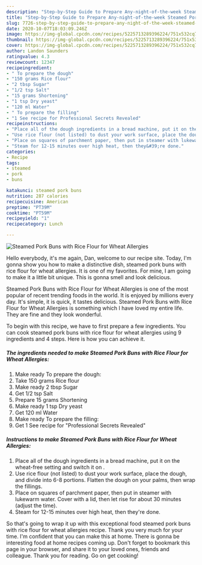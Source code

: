 ```yaml
---
description: "Step-by-Step Guide to Prepare Any-night-of-the-week Steamed Pork Buns with Rice Flour for Wheat Allergies"
title: "Step-by-Step Guide to Prepare Any-night-of-the-week Steamed Pork Buns with Rice Flour for Wheat Allergies"
slug: 7726-step-by-step-guide-to-prepare-any-night-of-the-week-steamed-pork-buns-with-rice-flour-for-wheat-allergies
date: 2020-10-07T18:03:09.246Z
image: https://img-global.cpcdn.com/recipes/5225713289396224/751x532cq70/steamed-pork-buns-with-rice-flour-for-wheat-allergies-recipe-main-photo.jpg
thumbnail: https://img-global.cpcdn.com/recipes/5225713289396224/751x532cq70/steamed-pork-buns-with-rice-flour-for-wheat-allergies-recipe-main-photo.jpg
cover: https://img-global.cpcdn.com/recipes/5225713289396224/751x532cq70/steamed-pork-buns-with-rice-flour-for-wheat-allergies-recipe-main-photo.jpg
author: Landon Saunders
ratingvalue: 4.3
reviewcount: 12347
recipeingredient:
- " To prepare the dough"
- "150 grams Rice flour"
- "2 tbsp Sugar"
- "1/2 tsp Salt"
- "15 grams Shortening"
- "1 tsp Dry yeast"
- "120 ml Water"
- " To prepare the filling"
- "1 See recipe for Professional Secrets Revealed"
recipeinstructions:
- "Place all of the dough ingredients in a bread machine, put it on the wheat-free setting and switch it on ."
- "Use rice flour (not listed) to dust your work surface, place the dough, and divide into 6-8 portions. Flatten the dough on your palms, then wrap the fillings."
- "Place on squares of parchment paper, then put in steamer with lukewarm water. Cover with a lid, then let rise for about 30 minutes (adjust the time)."
- "Steam for 12-15 minutes over high heat, then they&#39;re done."
categories:
- Recipe
tags:
- steamed
- pork
- buns

katakunci: steamed pork buns 
nutrition: 287 calories
recipecuisine: American
preptime: "PT39M"
cooktime: "PT59M"
recipeyield: "1"
recipecategory: Lunch

---
```



![Steamed Pork Buns with Rice Flour for Wheat Allergies](https://img-global.cpcdn.com/recipes/5225713289396224/751x532cq70/steamed-pork-buns-with-rice-flour-for-wheat-allergies-recipe-main-photo.jpg)

Hello everybody, it's me again, Dan, welcome to our recipe site. Today, I'm gonna show you how to make a distinctive dish, steamed pork buns with rice flour for wheat allergies. It is one of my favorites. For mine, I am going to make it a little bit unique. This is gonna smell and look delicious.

Steamed Pork Buns with Rice Flour for Wheat Allergies is one of the most popular of recent trending foods in the world. It is enjoyed by millions every day. It's simple, it is quick, it tastes delicious. Steamed Pork Buns with Rice Flour for Wheat Allergies is something which I have loved my entire life. They are fine and they look wonderful.




To begin with this recipe, we have to first prepare a few ingredients. You can cook steamed pork buns with rice flour for wheat allergies using 9 ingredients and 4 steps. Here is how you can achieve it.

<!--inarticleads1-->

##### The ingredients needed to make Steamed Pork Buns with Rice Flour for Wheat Allergies:

1. Make ready  To prepare the dough:
1. Take 150 grams Rice flour
1. Make ready 2 tbsp Sugar
1. Get 1/2 tsp Salt
1. Prepare 15 grams Shortening
1. Make ready 1 tsp Dry yeast
1. Get 120 ml Water
1. Make ready  To prepare the filling:
1. Get 1 See recipe for &#34;Professional Secrets Revealed&#34;




<!--inarticleads2-->

##### Instructions to make Steamed Pork Buns with Rice Flour for Wheat Allergies:

1. Place all of the dough ingredients in a bread machine, put it on the wheat-free setting and switch it on .
1. Use rice flour (not listed) to dust your work surface, place the dough, and divide into 6-8 portions. Flatten the dough on your palms, then wrap the fillings.
1. Place on squares of parchment paper, then put in steamer with lukewarm water. Cover with a lid, then let rise for about 30 minutes (adjust the time).
1. Steam for 12-15 minutes over high heat, then they&#39;re done.




So that's going to wrap it up with this exceptional food steamed pork buns with rice flour for wheat allergies recipe. Thank you very much for your time. I'm confident that you can make this at home. There is gonna be interesting food at home recipes coming up. Don't forget to bookmark this page in your browser, and share it to your loved ones, friends and colleague. Thank you for reading. Go on get cooking!
